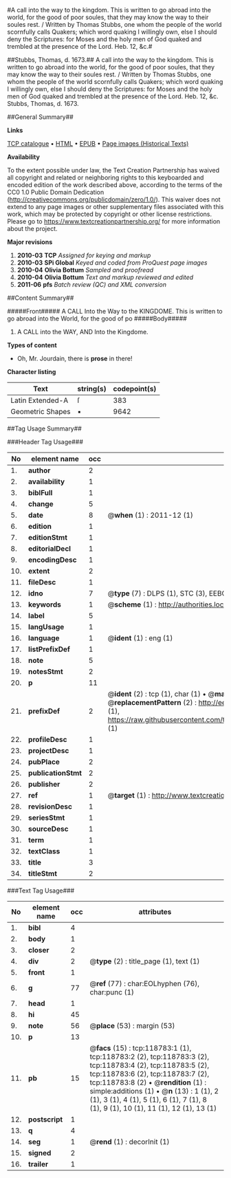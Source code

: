 #A call into the way to the kingdom. This is written to go abroad into the world, for the good of poor soules, that they may know the way to their soules rest. / Written by Thomas Stubbs, one whom the people of the world scornfully calls Quakers; which word quaking I willingly own, else I should deny the Scriptures: for Moses and the holy men of God quaked and trembled at the presence of the Lord. Heb. 12, &c.#

##Stubbs, Thomas, d. 1673.##
A call into the way to the kingdom. This is written to go abroad into the world, for the good of poor soules, that they may know the way to their soules rest. / Written by Thomas Stubbs, one whom the people of the world scornfully calls Quakers; which word quaking I willingly own, else I should deny the Scriptures: for Moses and the holy men of God quaked and trembled at the presence of the Lord. Heb. 12, &c.
Stubbs, Thomas, d. 1673.

##General Summary##

**Links**

[TCP catalogue](http://www.ota.ox.ac.uk/tcp/)  • 
[HTML](http://tei.it.ox.ac.uk/tcp/Texts-HTML/free/A94/A94093.html)  • 
[EPUB](http://tei.it.ox.ac.uk/tcp/Texts-EPUB/free/A94/A94093.epub) • 
[Page images (Historical Texts)](https://historicaltexts.jisc.ac.uk/eebo-99866507e)

**Availability**

To the extent possible under law, the Text Creation Partnership has waived all copyright and related or neighboring rights to this keyboarded and encoded edition of the work described above, according to the terms of the CC0 1.0 Public Domain Dedication (http://creativecommons.org/publicdomain/zero/1.0/). This waiver does not extend to any page images or other supplementary files associated with this work, which may be protected by copyright or other license restrictions. Please go to https://www.textcreationpartnership.org/ for more information about the project.

**Major revisions**

1. __2010-03__ __TCP__ *Assigned for keying and markup*
1. __2010-03__ __SPi Global__ *Keyed and coded from ProQuest page images*
1. __2010-04__ __Olivia Bottum__ *Sampled and proofread*
1. __2010-04__ __Olivia Bottum__ *Text and markup reviewed and edited*
1. __2011-06__ __pfs__ *Batch review (QC) and XML conversion*

##Content Summary##

#####Front#####
A CALL Into the Way to the KINGDOME. This is written to go abroad into the World, for the good of po
#####Body#####

1. A CALL into the WAY, AND Into the Kingdome.

**Types of content**

  * Oh, Mr. Jourdain, there is **prose** in there!

**Character listing**


|Text|string(s)|codepoint(s)|
|---|---|---|
|Latin Extended-A|ſ|383|
|Geometric Shapes|▪|9642|

##Tag Usage Summary##

###Header Tag Usage###

|No|element name|occ|attributes|
|---|---|---|---|
|1.|__author__|2||
|2.|__availability__|1||
|3.|__biblFull__|1||
|4.|__change__|5||
|5.|__date__|8| @__when__ (1) : 2011-12 (1)|
|6.|__edition__|1||
|7.|__editionStmt__|1||
|8.|__editorialDecl__|1||
|9.|__encodingDesc__|1||
|10.|__extent__|2||
|11.|__fileDesc__|1||
|12.|__idno__|7| @__type__ (7) : DLPS (1), STC (3), EEBO-CITATION (1), PROQUEST (1), VID (1)|
|13.|__keywords__|1| @__scheme__ (1) : http://authorities.loc.gov/ (1)|
|14.|__label__|5||
|15.|__langUsage__|1||
|16.|__language__|1| @__ident__ (1) : eng (1)|
|17.|__listPrefixDef__|1||
|18.|__note__|5||
|19.|__notesStmt__|2||
|20.|__p__|11||
|21.|__prefixDef__|2| @__ident__ (2) : tcp (1), char (1)  •  @__matchPattern__ (2) : ([0-9\-]+):([0-9IVX]+) (1), (.+) (1)  •  @__replacementPattern__ (2) : http://eebo.chadwyck.com/downloadtiff?vid=$1&page=$2 (1), https://raw.githubusercontent.com/textcreationpartnership/Texts/master/tcpchars.xml#$1 (1)|
|22.|__profileDesc__|1||
|23.|__projectDesc__|1||
|24.|__pubPlace__|2||
|25.|__publicationStmt__|2||
|26.|__publisher__|2||
|27.|__ref__|1| @__target__ (1) : http://www.textcreationpartnership.org/docs/. (1)|
|28.|__revisionDesc__|1||
|29.|__seriesStmt__|1||
|30.|__sourceDesc__|1||
|31.|__term__|1||
|32.|__textClass__|1||
|33.|__title__|3||
|34.|__titleStmt__|2||


###Text Tag Usage###

|No|element name|occ|attributes|
|---|---|---|---|
|1.|__bibl__|4||
|2.|__body__|1||
|3.|__closer__|2||
|4.|__div__|2| @__type__ (2) : title_page (1), text (1)|
|5.|__front__|1||
|6.|__g__|77| @__ref__ (77) : char:EOLhyphen (76), char:punc (1)|
|7.|__head__|1||
|8.|__hi__|45||
|9.|__note__|56| @__place__ (53) : margin (53)|
|10.|__p__|13||
|11.|__pb__|15| @__facs__ (15) : tcp:118783:1 (1), tcp:118783:2 (2), tcp:118783:3 (2), tcp:118783:4 (2), tcp:118783:5 (2), tcp:118783:6 (2), tcp:118783:7 (2), tcp:118783:8 (2)  •  @__rendition__ (1) : simple:additions (1)  •  @__n__ (13) : 1 (1), 2 (1), 3 (1), 4 (1), 5 (1), 6 (1), 7 (1), 8 (1), 9 (1), 10 (1), 11 (1), 12 (1), 13 (1)|
|12.|__postscript__|1||
|13.|__q__|4||
|14.|__seg__|1| @__rend__ (1) : decorInit (1)|
|15.|__signed__|2||
|16.|__trailer__|1||
